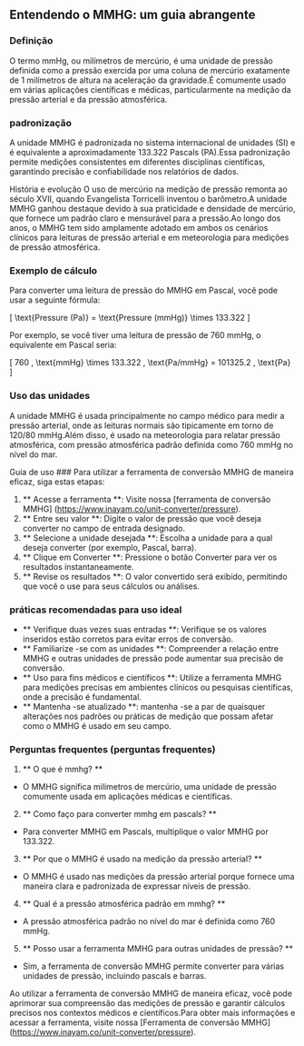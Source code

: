 ## Entendendo o MMHG: um guia abrangente

### Definição
O termo mmHg, ou milímetros de mercúrio, é uma unidade de pressão definida como a pressão exercida por uma coluna de mercúrio exatamente de 1 milímetros de altura na aceleração da gravidade.É comumente usado em várias aplicações científicas e médicas, particularmente na medição da pressão arterial e da pressão atmosférica.

### padronização
A unidade MMHG é padronizada no sistema internacional de unidades (SI) e é equivalente a aproximadamente 133.322 Pascals (PA).Essa padronização permite medições consistentes em diferentes disciplinas científicas, garantindo precisão e confiabilidade nos relatórios de dados.

História e evolução
O uso de mercúrio na medição de pressão remonta ao século XVII, quando Evangelista Torricelli inventou o barômetro.A unidade MMHG ganhou destaque devido à sua praticidade e densidade de mercúrio, que fornece um padrão claro e mensurável para a pressão.Ao longo dos anos, o MMHG tem sido amplamente adotado em ambos os cenários clínicos para leituras de pressão arterial e em meteorologia para medições de pressão atmosférica.

### Exemplo de cálculo
Para converter uma leitura de pressão do MMHG em Pascal, você pode usar a seguinte fórmula:

\[ \text{Pressure (Pa)} = \text{Pressure (mmHg)} \times 133.322 \]

Por exemplo, se você tiver uma leitura de pressão de 760 mmHg, o equivalente em Pascal seria:

\[ 760 \, \text{mmHg} \times 133.322 \, \text{Pa/mmHg} = 101325.2 \, \text{Pa} \]

### Uso das unidades
A unidade MMHG é usada principalmente no campo médico para medir a pressão arterial, onde as leituras normais são tipicamente em torno de 120/80 mmHg.Além disso, é usado na meteorologia para relatar pressão atmosférica, com pressão atmosférica padrão definida como 760 mmHg no nível do mar.

Guia de uso ###
Para utilizar a ferramenta de conversão MMHG de maneira eficaz, siga estas etapas:
1. ** Acesse a ferramenta **: Visite nossa [ferramenta de conversão MMHG] (https://www.inayam.co/unit-converter/pressure).
2. ** Entre seu valor **: Digite o valor de pressão que você deseja converter no campo de entrada designado.
3. ** Selecione a unidade desejada **: Escolha a unidade para a qual deseja converter (por exemplo, Pascal, barra).
4. ** Clique em Converter **: Pressione o botão Converter para ver os resultados instantaneamente.
5. ** Revise os resultados **: O valor convertido será exibido, permitindo que você o use para seus cálculos ou análises.

### práticas recomendadas para uso ideal
- ** Verifique duas vezes suas entradas **: Verifique se os valores inseridos estão corretos para evitar erros de conversão.
- ** Familiarize -se com as unidades **: Compreender a relação entre MMHG e outras unidades de pressão pode aumentar sua precisão de conversão.
- ** Uso para fins médicos e científicos **: Utilize a ferramenta MMHG para medições precisas em ambientes clínicos ou pesquisas científicas, onde a precisão é fundamental.
- ** Mantenha -se atualizado **: mantenha -se a par de quaisquer alterações nos padrões ou práticas de medição que possam afetar como o MMHG é usado em seu campo.

### Perguntas frequentes (perguntas frequentes)

1. ** O que é mmhg? **
- O MMHG significa milímetros de mercúrio, uma unidade de pressão comumente usada em aplicações médicas e científicas.

2. ** Como faço para converter mmhg em pascals? **
- Para converter MMHG em Pascals, multiplique o valor MMHG por 133.322.

3. ** Por que o MMHG é usado na medição da pressão arterial? **
- O MMHG é usado nas medições da pressão arterial porque fornece uma maneira clara e padronizada de expressar níveis de pressão.

4. ** Qual é a pressão atmosférica padrão em mmhg? **
- A pressão atmosférica padrão no nível do mar é definida como 760 mmHg.

5. ** Posso usar a ferramenta MMHG para outras unidades de pressão? **
- Sim, a ferramenta de conversão MMHG permite converter para várias unidades de pressão, incluindo pascals e barras.

Ao utilizar a ferramenta de conversão MMHG de maneira eficaz, você pode aprimorar sua compreensão das medições de pressão e garantir cálculos precisos nos contextos médicos e científicos.Para obter mais informações e acessar a ferramenta, visite nossa [Ferramenta de conversão MMHG] (https://www.inayam.co/unit-converter/pressure).